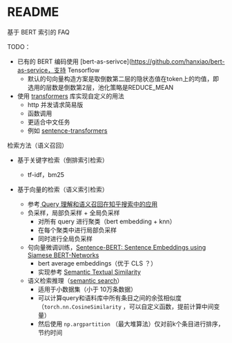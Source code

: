 # README

基于 BERT 索引的 FAQ

TODO：
- 已有的 BERT 编码使用 [bert-as-serivce](https://github.com/hanxiao/bert-as-service，支持 Tensorflow
  - 默认的句向量构造方案是取倒数第二层的隐状态值在token上的均值，即选用的层数是倒数第2层，池化策略是REDUCE_MEAN
- 使用 [transformers](https://github.com/huggingface/transformers/) 库实现自定义的用法
  - http 并发请求简易版
  - 函数调用
  - 更适合中文任务
  - 例如 [sentence-transformers](https://github.com/UKPLab/sentence-transformers)



检索方法（语义召回）

- 基于关键字检索（倒排索引检索）
  - tf-idf，bm25

- 基于向量的检索（语义索引检索）
  - 参考[ Query 理解和语义召回在知乎搜索中的应用](https://www.6aiq.com/article/1577969687897)
  - 负采样，局部负采样 + 全局负采样
    - 对所有 query 进行聚类（bert embedding + knn）
    - 在每个聚类中进行局部负采样
    - 同时进行全局负采样
  - 句向量微调训练，[Sentence-BERT: Sentence Embeddings using Siamese BERT-Networks](https://www.sbert.net/docs/usage/semantic_search.html) 
    - bert average embeddings（优于 CLS ？）
    - 实现参考 [Semantic Textual Similarity](https://www.sbert.net/examples/training/sts/README.html)
  - 语义检索推理（[semantic search](https://www.sbert.net/docs/usage/semantic_search.html)）
    - 适用于小数据集（小于 10万条数据）
    - 可以计算query和语料库中所有条目之间的余弦相似度（`torch.nn.CosineSimilarity` ，可以自定义函数，提前计算中间变量）
    - 然后使用 `np.argpartition` （最大堆算法）仅对前k个条目进行排序，节约时间 

